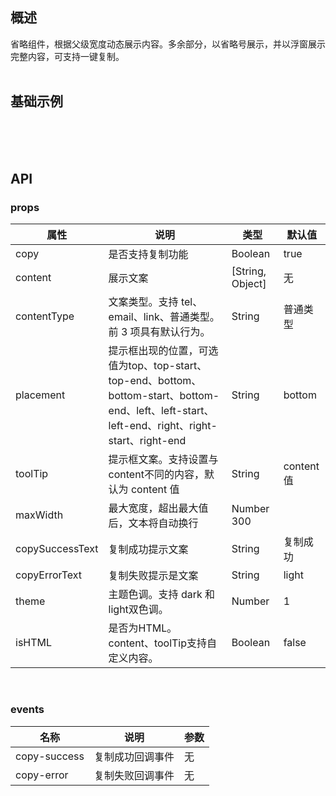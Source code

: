 
## 概述

省略组件，根据父级宽度动态展示内容。多余部分，以省略号展示，并以浮窗展示完整内容，可支持一键复制。
<br>
<br>

## 基础示例
<br>
<br>
<template>
    <Card>
        <p class="card-title">基础用法示例</p>
        <br>
        <template>
            <div class="steps-doc">
                <div class="example">
                    <div style="width: 100px">
                    <NvEllipsis content="我是nv-ellipsis，我的内容特别多，用户只能看到部分信息，通过悬浮窗可以查看到完成内容，并支持一键复制" />
                    </div>
                </div>
            </div>
        </template>
        <br>
        <nv-code :content="baseCode"></nv-code>
    </Card>
    <br>
    <br>
    <Card>
        <p class="card-title">当点击这段文字时，会自动唤起拨打电话的应用</p>
        <br>
        <template>
            <div class="steps-doc">
                <div class="example">
                    <NvEllipsis content="10086" content-type="tel"/>
                </div>
            </div>
        </template>
        <br>
        <nv-code :content="telCode"></nv-code>
    </Card>
    <br>
    <br>
    <Card>
        <p class="card-title">当点击这段文字时，会自动唤起发邮件的应用</p>
        <br>
        <template>
            <div class="steps-doc">
                <div class="example">
                    <NvEllipsis content="NoahV@baidu.com" content-type="email"/>
                </div>
            </div>
        </template>
        <br>
        <nv-code :content="emailCode"></nv-code>
    </Card>
    <br>
    <br>
    <Card>
        <p class="card-title">当点击这段文字时，会自动跳转到配置的链接</p>
        <br>
        <template>
            <div class="steps-doc">
                <div class="example">
                    <NvEllipsis
                        :content="{
                            'href': 'https://www.baidu.com',
                            'target': '_blank,',
                            'text': '百度一下，你就知道'
                        }"
                        tool-tip="我是nv-ellipsis，这是一个链接"
                        content-type="link" />
                </div>
            </div>
        </template>
        <br>
        <nv-code :content="linkCode"></nv-code>
    </Card>
    <br>
    <br>
    <Card>
        <p class="card-title">支持传入自定义 HTML</p>
        <br>
        <template>
            <div class="steps-doc">
                <div class="example">
                    <NvEllipsis
                        :isHTML="true"
                        content="<h1>我是nv-ellipsis，我支持html，这是h1</h1>"
                        tool-tip="<h2>我是nv-ellipsis，我支持html，这是h2</h2>" />
                </div>
            </div>
        </template>
        <br>
        <nv-code :content="htmlCode"></nv-code>
    </Card>
    <span style="color:red">注意：自定义内容，可能会导致省略(点点点)样式效果失效，需要自行补充 CSS 样式</span>
    <br>
    <br>
    <Card>
        <p class="card-title">在表格中的应用场景</p>
        <br>
        <template>
            <div class="steps-doc">
                <div class="example">
                    <Table :columns="columns" :data="tableData" style="width: 300px"></Table>
                </div>
            </div>
        </template>
    </Card>
</template>
<br>

## API

### props

| 属性          | 说明                                     | 类型              | 默认值      |
| ----------   | ----------------------------------------| ----------------  | ----------- |
| copy         | 是否支持复制功能                           | Boolean          | true        |
| content      | 展示文案                                   | [String, Object]  | 无        |
| contentType  | 文案类型。支持 tel、email、link、普通类型。前 3 项具有默认行为。    | String            |  普通类型          |
| placement    | 提示框出现的位置，可选值为top、top-start、top-end、bottom、bottom-start、bottom-end、left、left-start、left-end、right、right-start、right-end                            | String    | bottom                |
| toolTip     | 提示框文案。支持设置与content不同的内容，默认为 content 值          | String             | content 值           |
| maxWidth     | 最大宽度，超出最大值后，文本将自动换行          | Number             300           |
| copySuccessText     | 复制成功提示文案                      | String           | 复制成功           |
| copyErrorText     | 复制失败提示是文案                       | String          | light          |
| theme        | 主题色调。支持 dark 和 light双色调。           | Number          | 1           |
| isHTML       | 是否为HTML。content、toolTip支持自定义内容。    | Boolean         | false      |
<br>


### events
| 名称        | 说明                                   | 参数             |
| ---------- | ---------------------------------------| --------------  |
| copy-success  | 复制成功回调事件                       | 无    |
| copy-error  | 复制失败回调事件                         | 无    |

<script>

const baseCode = `<div style="width: 100px">
    <NvEllipsis content="我是nv-ellipsis，我的内容特别多，用户只能看到部分信息，通过悬浮窗可以查看到完成内容，并支持一键复制" />
</div>`;
const telCode = `<NvEllipsis content="10086" content-type="tel" />`;
const emailCode = `<NvEllipsis content="NoahV@baidu.com" content-type="email"/>`;
const linkCode = `
<NvEllipsis
    :content="{
                'href': 'https://www.baidu.com',
                'target': '_blank,',
                'text': '百度一下，你就知道'
          }"
    tool-tip="我是nv-ellipsis，这是一个链接"
    content-type="link" />`;
const htmlCode = `
<NvEllipsis
    :isHTML="true"
    content="<h1>我是nv-ellipsis，我支持html，这是h1</h1>"
    tool-tip="<h2>我是nv-ellipsis，我支持html，这是h2</h2>" />`;

export default {
    name: 'nvDutyDemo',
    data() {
        return {
            baseCode,
            telCode,
            emailCode,
            linkCode,
            htmlCode,
            tableData: [
                {
                    name: 'a',
                    age: 1,
                    addr: 'xxx'
                },
                {
                    name: 'b',
                    age: 2,
                    addr: 'xxx'
                },
                {
                    name: 'c',
                    age: 3,
                    addr: 'xxxxxxxxxxxxxxxxxxxxxxxxxxxxxxxxxxxxxxx'
                },
                {
                    name: 'd',
                    age: 4,
                    addr: ''
                },
                {
                    name: 'e',
                    age: 5,
                    addr: 'xx'
                }
            ]
        }
    },
    computed: {
        columns() {
            return [
                {
                    title: '名字',
                    key: 'name'
                },
                {
                    title: '年龄',
                    key: 'age'
                },
                {
                    title: '地址',
                    render: (h, {row}) => h('NvEllipsis', {
                        props: {
                            content: row.addr
                        }
                    })
                }
            ];
        }
    }
}
</script>

